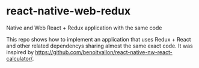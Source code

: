 # react-native-web-redux
Native and Web React + Redux application with the same code

This repo shows how to implement an application that uses Redux + React and other related dependencys sharing almost the same exact code.
It was inspired by https://github.com/benoitvallon/react-native-nw-react-calculator/.
